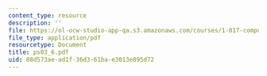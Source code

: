 ```yaml
---
content_type: resource
description: ''
file: https://ol-ocw-studio-app-qa.s3.amazonaws.com/courses/1-017-computing-and-data-analysis-for-environmental-applications-fall-2003/08d573aead1f36d361bae3013e895d72_ps03_6.pdf
file_type: application/pdf
resourcetype: Document
title: ps03_6.pdf
uid: 08d573ae-ad1f-36d3-61ba-e3013e895d72
---
```

